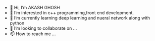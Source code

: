 - 👋 Hi, I’m AKASH GHOSH
- 👀 I’m interested in c++ programming,front end development.
- 🌱 I’m currently learning deep learning and nueral network along with python
- 💞️ I’m looking to collaborate on ...
- 📫 How to reach me ...

<!---
Akash9421/Akash9421 is a ✨ special ✨ repository because its `README.md` (this file) appears on your GitHub profile.
You can click the Preview link to take a look at your changes.
--->
